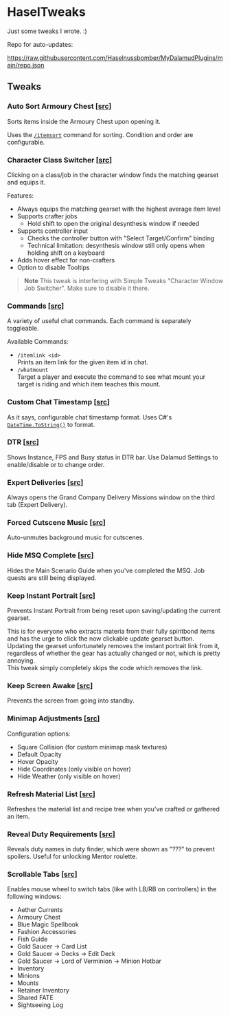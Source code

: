 # HaselTweaks

Just some tweaks I wrote. :)

Repo for auto-updates:

https://raw.githubusercontent.com/Haselnussbomber/MyDalamudPlugins/main/repo.json

## Tweaks

### Auto Sort Armoury Chest [[src](Tweaks/AutoSortArmouryChest.cs)]

Sorts items inside the Armoury Chest upon opening it.

Uses the <a href="https://eu.finalfantasyxiv.com/lodestone/playguide/db/text_command/a3840353abb/" target="_blank" rel="noreferrer noopener">`/itemsort`</a> command for sorting. Condition and order are configurable.

### Character Class Switcher [[src](Tweaks/CharacterClassSwitcher.cs)]

Clicking on a class/job in the character window finds the matching gearset and equips it.

Features:

- Always equips the matching gearset with the highest average item level
- Supports crafter jobs
  - Hold shift to open the original desynthesis window if needed
- Supports controller input
  - Checks the controller button with "Select Target/Confirm" binding
  - Technical limitation: desynthesis window still only opens when holding shift on a keyboard
- Adds hover effect for non-crafters
- Option to disable Tooltips

> **Note**
> This tweak is interfering with Simple Tweaks "Character Window Job Switcher". Make sure to disable it there.

### Commands [[src](Tweaks/Commands.cs)]

A variety of useful chat commands. Each command is separately toggleable.

Available Commands:

- `/itemlink <id>`  
  Prints an item link for the given item id in chat.
- `/whatmount`  
  Target a player and execute the command to see what mount your target is riding and which item teaches this mount.

### Custom Chat Timestamp [[src](Tweaks/CustomChatTimestamp.cs)]

As it says, configurable chat timestamp format. Uses C#'s <a href="https://docs.microsoft.com/en-us/dotnet/standard/base-types/custom-date-and-time-format-strings" target="_blank" rel="noreferrer noopener">`DateTime.ToString()`</a> to format.

### DTR [[src](Tweaks/DTR.cs)]

Shows Instance, FPS and Busy status in DTR bar. Use Dalamud Settings to enable/disable or to change order.

### Expert Deliveries [[src](Tweaks/ExpertDeliveries.cs)]

Always opens the Grand Company Delivery Missions window on the third tab (Expert Delivery).

### Forced Cutscene Music [[src](Tweaks/ForcedCutsceneMusic.cs)]

Auto-unmutes background music for cutscenes.

### Hide MSQ Complete [[src](Tweaks/HideMSQComplete.cs)]

Hides the Main Scenario Guide when you've completed the MSQ. Job quests are still being displayed.

### Keep Instant Portrait [[src](Tweaks/KeepInstantPortrait.cs)]

Prevents Instant Portrait from being reset upon saving/updating the current gearset.

This is for everyone who extracts materia from their fully spiritbond items and has the urge to click the now clickable update gearset button.  
Updating the gearset unfortunately removes the instant portrait link from it, regardless of whether the gear has actually changed or not, which is pretty annoying.  
This tweak simply completely skips the code which removes the link.

### Keep Screen Awake [[src](Tweaks/KeepScreenAwake.cs)]

Prevents the screen from going into standby.

### Minimap Adjustments [[src](Tweaks/MinimapAdjustments.cs)]

Configuration options:

- Square Collision (for custom minimap mask textures)
- Default Opacity
- Hover Opacity
- Hide Coordinates (only visible on hover)
- Hide Weather (only visible on hover)

### Refresh Material List [[src](Tweaks/RefreshMaterialList.cs)]

Refreshes the material list and recipe tree when you've crafted or gathered an item.

### Reveal Duty Requirements [[src](Tweaks/RevealDutyRequirements.cs)]

Reveals duty names in duty finder, which were shown as "???" to prevent spoilers. Useful for unlocking Mentor roulette.

### Scrollable Tabs [[src](Tweaks/ScrollableTabs.cs)]

Enables mouse wheel to switch tabs (like with LB/RB on controllers) in the following windows:

- Aether Currents
- Armoury Chest
- Blue Magic Spellbook
- Fashion Accessories
- Fish Guide
- Gold Saucer -> Card List
- Gold Saucer -> Decks -> Edit Deck
- Gold Saucer -> Lord of Verminion -> Minion Hotbar
- Inventory
- Minions
- Mounts
- Retainer Inventory
- Shared FATE
- Sightseeing Log
